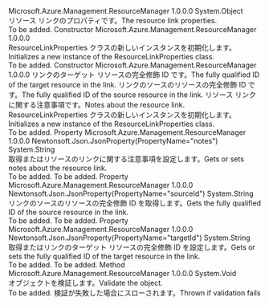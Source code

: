 <Type Name="ResourceLinkProperties" FullName="Microsoft.Azure.Management.ResourceManager.Models.ResourceLinkProperties">
  <TypeSignature Language="C#" Value="public class ResourceLinkProperties" />
  <TypeSignature Language="ILAsm" Value=".class public auto ansi beforefieldinit ResourceLinkProperties extends System.Object" />
  <TypeSignature Language="DocId" Value="T:Microsoft.Azure.Management.ResourceManager.Models.ResourceLinkProperties" />
  <TypeSignature Language="VB.NET" Value="Public Class ResourceLinkProperties" />
  <TypeSignature Language="F#" Value="type ResourceLinkProperties = class" />
  <AssemblyInfo>
    <AssemblyName>Microsoft.Azure.Management.ResourceManager</AssemblyName>
    <AssemblyVersion>1.0.0.0</AssemblyVersion>
  </AssemblyInfo>
  <Base>
    <BaseTypeName>System.Object</BaseTypeName>
  </Base>
  <Interfaces />
  <Docs>
    <summary>
            <span data-ttu-id="b9a91-101">リソース リンクのプロパティです。</span><span class="sxs-lookup"><span data-stu-id="b9a91-101">The resource link properties.</span></span>
            </summary>
    <remarks>To be added.</remarks>
  </Docs>
  <Members>
    <Member MemberName=".ctor">
      <MemberSignature Language="C#" Value="public ResourceLinkProperties ();" />
      <MemberSignature Language="ILAsm" Value=".method public hidebysig specialname rtspecialname instance void .ctor() cil managed" />
      <MemberSignature Language="DocId" Value="M:Microsoft.Azure.Management.ResourceManager.Models.ResourceLinkProperties.#ctor" />
      <MemberSignature Language="VB.NET" Value="Public Sub New ()" />
      <MemberType>Constructor</MemberType>
      <AssemblyInfo>
        <AssemblyName>Microsoft.Azure.Management.ResourceManager</AssemblyName>
        <AssemblyVersion>1.0.0.0</AssemblyVersion>
      </AssemblyInfo>
      <Parameters />
      <Docs>
        <summary>
            <span data-ttu-id="b9a91-102">ResourceLinkProperties クラスの新しいインスタンスを初期化します。</span><span class="sxs-lookup"><span data-stu-id="b9a91-102">Initializes a new instance of the ResourceLinkProperties class.</span></span>
            </summary>
        <remarks>To be added.</remarks>
      </Docs>
    </Member>
    <Member MemberName=".ctor">
      <MemberSignature Language="C#" Value="public ResourceLinkProperties (string targetId, string sourceId = null, string notes = null);" />
      <MemberSignature Language="ILAsm" Value=".method public hidebysig specialname rtspecialname instance void .ctor(string targetId, string sourceId, string notes) cil managed" />
      <MemberSignature Language="DocId" Value="M:Microsoft.Azure.Management.ResourceManager.Models.ResourceLinkProperties.#ctor(System.String,System.String,System.String)" />
      <MemberSignature Language="VB.NET" Value="Public Sub New (targetId As String, Optional sourceId As String = null, Optional notes As String = null)" />
      <MemberSignature Language="F#" Value="new Microsoft.Azure.Management.ResourceManager.Models.ResourceLinkProperties : string * string * string -&gt; Microsoft.Azure.Management.ResourceManager.Models.ResourceLinkProperties" Usage="new Microsoft.Azure.Management.ResourceManager.Models.ResourceLinkProperties (targetId, sourceId, notes)" />
      <MemberType>Constructor</MemberType>
      <AssemblyInfo>
        <AssemblyName>Microsoft.Azure.Management.ResourceManager</AssemblyName>
        <AssemblyVersion>1.0.0.0</AssemblyVersion>
      </AssemblyInfo>
      <Parameters>
        <Parameter Name="targetId" Type="System.String" />
        <Parameter Name="sourceId" Type="System.String" />
        <Parameter Name="notes" Type="System.String" />
      </Parameters>
      <Docs>
        <param name="targetId"><span data-ttu-id="b9a91-103">リンクのターゲット リソースの完全修飾 ID です。</span><span class="sxs-lookup"><span data-stu-id="b9a91-103">The fully qualified ID of the target resource in the link.</span></span></param>
        <param name="sourceId"><span data-ttu-id="b9a91-104">リンクのソースのリソースの完全修飾 ID です。</span><span class="sxs-lookup"><span data-stu-id="b9a91-104">The fully qualified ID of the source resource in the link.</span></span> </param>
        <param name="notes"><span data-ttu-id="b9a91-105">リソース リンクに関する注意事項です。</span><span class="sxs-lookup"><span data-stu-id="b9a91-105">Notes about the resource link.</span></span></param>
        <summary>
            <span data-ttu-id="b9a91-106">ResourceLinkProperties クラスの新しいインスタンスを初期化します。</span><span class="sxs-lookup"><span data-stu-id="b9a91-106">Initializes a new instance of the ResourceLinkProperties class.</span></span>
            </summary>
        <remarks>To be added.</remarks>
      </Docs>
    </Member>
    <Member MemberName="Notes">
      <MemberSignature Language="C#" Value="public string Notes { get; set; }" />
      <MemberSignature Language="ILAsm" Value=".property instance string Notes" />
      <MemberSignature Language="DocId" Value="P:Microsoft.Azure.Management.ResourceManager.Models.ResourceLinkProperties.Notes" />
      <MemberSignature Language="VB.NET" Value="Public Property Notes As String" />
      <MemberSignature Language="F#" Value="member this.Notes : string with get, set" Usage="Microsoft.Azure.Management.ResourceManager.Models.ResourceLinkProperties.Notes" />
      <MemberType>Property</MemberType>
      <AssemblyInfo>
        <AssemblyName>Microsoft.Azure.Management.ResourceManager</AssemblyName>
        <AssemblyVersion>1.0.0.0</AssemblyVersion>
      </AssemblyInfo>
      <Attributes>
        <Attribute>
          <AttributeName>Newtonsoft.Json.JsonProperty(PropertyName="notes")</AttributeName>
        </Attribute>
      </Attributes>
      <ReturnValue>
        <ReturnType>System.String</ReturnType>
      </ReturnValue>
      <Docs>
        <summary>
            <span data-ttu-id="b9a91-107">取得またはリソースのリンクに関する注意事項を設定します。</span><span class="sxs-lookup"><span data-stu-id="b9a91-107">Gets or sets notes about the resource link.</span></span>
            </summary>
        <value>To be added.</value>
        <remarks>To be added.</remarks>
      </Docs>
    </Member>
    <Member MemberName="SourceId">
      <MemberSignature Language="C#" Value="public string SourceId { get; }" />
      <MemberSignature Language="ILAsm" Value=".property instance string SourceId" />
      <MemberSignature Language="DocId" Value="P:Microsoft.Azure.Management.ResourceManager.Models.ResourceLinkProperties.SourceId" />
      <MemberSignature Language="VB.NET" Value="Public ReadOnly Property SourceId As String" />
      <MemberSignature Language="F#" Value="member this.SourceId : string" Usage="Microsoft.Azure.Management.ResourceManager.Models.ResourceLinkProperties.SourceId" />
      <MemberType>Property</MemberType>
      <AssemblyInfo>
        <AssemblyName>Microsoft.Azure.Management.ResourceManager</AssemblyName>
        <AssemblyVersion>1.0.0.0</AssemblyVersion>
      </AssemblyInfo>
      <Attributes>
        <Attribute>
          <AttributeName>Newtonsoft.Json.JsonProperty(PropertyName="sourceId")</AttributeName>
        </Attribute>
      </Attributes>
      <ReturnValue>
        <ReturnType>System.String</ReturnType>
      </ReturnValue>
      <Docs>
        <summary>
            <span data-ttu-id="b9a91-108">リンクのソースのリソースの完全修飾 ID を取得します。</span><span class="sxs-lookup"><span data-stu-id="b9a91-108">Gets the fully qualified ID of the source resource in the link.</span></span>
            </summary>
        <value>To be added.</value>
        <remarks>To be added.</remarks>
      </Docs>
    </Member>
    <Member MemberName="TargetId">
      <MemberSignature Language="C#" Value="public string TargetId { get; set; }" />
      <MemberSignature Language="ILAsm" Value=".property instance string TargetId" />
      <MemberSignature Language="DocId" Value="P:Microsoft.Azure.Management.ResourceManager.Models.ResourceLinkProperties.TargetId" />
      <MemberSignature Language="VB.NET" Value="Public Property TargetId As String" />
      <MemberSignature Language="F#" Value="member this.TargetId : string with get, set" Usage="Microsoft.Azure.Management.ResourceManager.Models.ResourceLinkProperties.TargetId" />
      <MemberType>Property</MemberType>
      <AssemblyInfo>
        <AssemblyName>Microsoft.Azure.Management.ResourceManager</AssemblyName>
        <AssemblyVersion>1.0.0.0</AssemblyVersion>
      </AssemblyInfo>
      <Attributes>
        <Attribute>
          <AttributeName>Newtonsoft.Json.JsonProperty(PropertyName="targetId")</AttributeName>
        </Attribute>
      </Attributes>
      <ReturnValue>
        <ReturnType>System.String</ReturnType>
      </ReturnValue>
      <Docs>
        <summary>
            <span data-ttu-id="b9a91-109">取得またはリンクのターゲット リソースの完全修飾 ID を設定します。</span><span class="sxs-lookup"><span data-stu-id="b9a91-109">Gets or sets the fully qualified ID of the target resource in the link.</span></span>
            </summary>
        <value>To be added.</value>
        <remarks>To be added.</remarks>
      </Docs>
    </Member>
    <Member MemberName="Validate">
      <MemberSignature Language="C#" Value="public virtual void Validate ();" />
      <MemberSignature Language="ILAsm" Value=".method public hidebysig newslot virtual instance void Validate() cil managed" />
      <MemberSignature Language="DocId" Value="M:Microsoft.Azure.Management.ResourceManager.Models.ResourceLinkProperties.Validate" />
      <MemberSignature Language="VB.NET" Value="Public Overridable Sub Validate ()" />
      <MemberSignature Language="F#" Value="abstract member Validate : unit -&gt; unit&#xA;override this.Validate : unit -&gt; unit" Usage="resourceLinkProperties.Validate " />
      <MemberType>Method</MemberType>
      <AssemblyInfo>
        <AssemblyName>Microsoft.Azure.Management.ResourceManager</AssemblyName>
        <AssemblyVersion>1.0.0.0</AssemblyVersion>
      </AssemblyInfo>
      <ReturnValue>
        <ReturnType>System.Void</ReturnType>
      </ReturnValue>
      <Parameters />
      <Docs>
        <summary>
            <span data-ttu-id="b9a91-110">オブジェクトを検証します。</span><span class="sxs-lookup"><span data-stu-id="b9a91-110">Validate the object.</span></span>
            </summary>
        <remarks>To be added.</remarks>
        <exception cref="T:Microsoft.Rest.ValidationException">
            <span data-ttu-id="b9a91-111">検証が失敗した場合にスローされます。</span><span class="sxs-lookup"><span data-stu-id="b9a91-111">Thrown if validation fails</span></span>
            </exception>
      </Docs>
    </Member>
  </Members>
</Type>